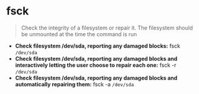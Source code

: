 # fsck
> Check the integrity of a filesystem or repair it. The filesystem should be unmounted at the time the command is run
- **Check filesystem /dev/sda, reporting any damaged blocks:**
fsck `/dev/sda`
- **Check filesystem /dev/sda, reporting any damaged blocks and interactively letting the user choose to repair each one:**
fsck -r `/dev/sda`
- **Check filesystem /dev/sda, reporting any damaged blocks and automatically repairing them:**
fsck -a `/dev/sda`

